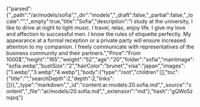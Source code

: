 {"parsed":{"_path":"/ar/models/sofia","_dir":"models","_draft":false,"_partial":false,"_locale":"","_empty":true,"title":"Sofia","description":"I study at the university, I like to drive at night to light music. I travel, relax, enjoy life. I give my love and affection to successful men. I know the rules of etiquette perfectly. My appearance at a formal reception or a private party will ensure increased attention to my companion. I freely communicate with representatives of the business community and their partners.","Price":"From 1000$","height":"165","weight":"52","age":"20","folder":"sofia","mainImage":"sofia.webp","bustSize":"2","hairColor":"brunet","visa":"japan","images":["1.webp","3.webp","4.webp"],"body":{"type":"root","children":[],"toc":{"title":"","searchDepth":2,"depth":2,"links":[]}},"_type":"markdown","_id":"content:ar:models:20.sofia.md","_source":"content","_file":"ar/models/20.sofia.md","_extension":"md"},"hash":"gQWo5znqxq"}